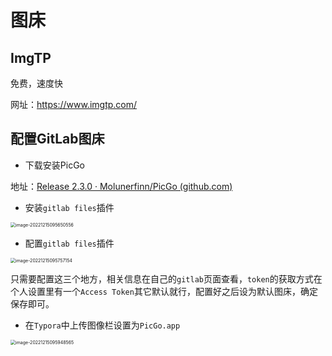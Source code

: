 # 图床

## ImgTP
免费，速度快

网址：https://www.imgtp.com/



## 配置GitLab图床

- 下载安装PicGo

地址：[Release 2.3.0 · Molunerfinn/PicGo (github.com)](https://github.com/Molunerfinn/PicGo/releases/tag/v2.3.0)

- 安装`gitlab files`插件

<img src="https://gitlab.com/lijing-2008/blogpic/-/raw/main/pictures/2022/12/15_9_56_50_image-20221215095650556.png" alt="image-20221215095650556" style="zoom:50%;" />

- 配置`gitlab files`插件

<img src="https://gitlab.com/lijing-2008/blogpic/-/raw/main/pictures/2022/12/15_9_57_57_image-20221215095757154.png" alt="image-20221215095757154" style="zoom:50%;" />

只需要配置这三个地方，相关信息在自己的`gitlab`页面查看，`token`的获取方式在个人设置里有一个`Access Token`其它默认就行，配置好之后设为默认图床，确定保存即可。

- 在`Typora`中上传图像栏设置为`PicGo.app`

<img src="https://gitlab.com/lijing-2008/blogpic/-/raw/main/pictures/2022/12/15_10_1_58_image-20221215095948565.png" alt="image-20221215095948565" style="zoom:50%;" />

